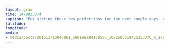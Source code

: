 ```yaml
---
layout: gram
time: 1479935374
caption: "Pet sitting these two perfections for the next couple days. #dreamboats"
latitude: 
longitude: 
media:
- media/posts/201611/15046861_560199184168555_1022503319425253376_n_17855700937128042.jpg
---
```

